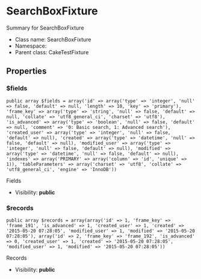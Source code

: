 SearchBoxFixture
===============

Summary for SearchBoxFixture




* Class name: SearchBoxFixture
* Namespace: 
* Parent class: CakeTestFixture





Properties
----------


### $fields

    public array $fields = array('id' => array('type' => 'integer', 'null' => false, 'default' => null, 'length' => 10, 'key' => 'primary'), 'frame_key' => array('type' => 'string', 'null' => false, 'default' => null, 'collate' => 'utf8_general_ci', 'charset' => 'utf8'), 'is_advanced' => array('type' => 'boolean', 'null' => false, 'default' => null, 'comment' => '0: Basic search, 1: Advanced search'), 'created_user' => array('type' => 'integer', 'null' => false, 'default' => null), 'created' => array('type' => 'datetime', 'null' => false, 'default' => null), 'modified_user' => array('type' => 'integer', 'null' => false, 'default' => null), 'modified' => array('type' => 'datetime', 'null' => false, 'default' => null), 'indexes' => array('PRIMARY' => array('column' => 'id', 'unique' => 1)), 'tableParameters' => array('charset' => 'utf8', 'collate' => 'utf8_general_ci', 'engine' => 'InnoDB'))

Fields



* Visibility: **public**


### $records

    public array $records = array(array('id' => 1, 'frame_key' => 'frame_191', 'is_advanced' => 1, 'created_user' => 1, 'created' => '2015-05-20 07:28:05', 'modified_user' => 1, 'modified' => '2015-05-20 07:28:05'), array('id' => 2, 'frame_key' => 'frame_192', 'is_advanced' => 0, 'created_user' => 1, 'created' => '2015-05-20 07:28:05', 'modified_user' => 1, 'modified' => '2015-05-20 07:28:05'))

Records



* Visibility: **public**



